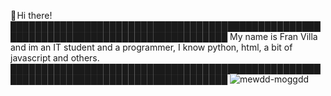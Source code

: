 👋 Hi there!
█████████████████████████████████████████████████████████████████████████████████████
My name is Fran Villa and im an IT student and a programmer, I know python, html, a bit of javascript and others. 
█████████████████████████████████████████████████████████████████████████████████████
![mewdd-moggdd](https://github.com/user-attachments/assets/db8b47ac-83fa-45ab-b074-514dd51c9323)
